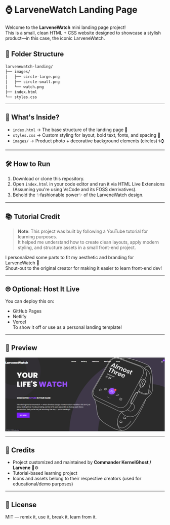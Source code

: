 # ⌚ LarveneWatch Landing Page

Welcome to the **LarveneWatch** mini landing page project!  
This is a small, clean HTML + CSS website designed to showcase a stylish product—in this case, the iconic LarveneWatch.

## 📁 Folder Structure

```
larvenewatch-landing/
├── images/
│   ├── circle-large.png
│   ├── circle-small.png
│   └── watch.png
├── index.html
└── styles.css
```


---

## 🧪 What's Inside?

- `index.html` → The base structure of the landing page 💅  
- `styles.css` → Custom styling for layout, bold text, fonts, and spacing 🎨  
- `images/` → Product photo + decorative background elements (circles) 🌀⌚

---

## 🛠️ How to Run

1. Download or clone this repository.
2. Open `index.html` in your code editor and run it via HTML Live Extensions (Assuming you're using VsCode and its FOSS derrivatives).
3. Behold the ✨fashionable power✨ of the LarveneWatch design.

---

## 📚 Tutorial Credit

> **Note**: This project was built by following a YouTube tutorial for learning purposes.  
It helped me understand how to create clean layouts, apply modern styling, and structure assets in a small front-end project.

I personalized some parts to fit my aesthetic and branding for LarveneWatch 🖤  
Shout-out to the original creator for making it easier to learn front-end dev!

---

## 🌐 Optional: Host It Live

You can deploy this on:
- GitHub Pages
- Netlify
- Vercel  
To show it off or use as a personal landing template!

---

## 📸 Preview

![Watch Preview](/source/images/preview.png)

---

## 💖 Credits

- Project customized and maintained by **Commander KernelGhost / Larvene** 🧠⚙️  
- Tutorial-based learning project  
- Icons and assets belong to their respective creators (used for educational/demo purposes)

---

## 🦄 License

MIT — remix it, use it, break it, learn from it.



